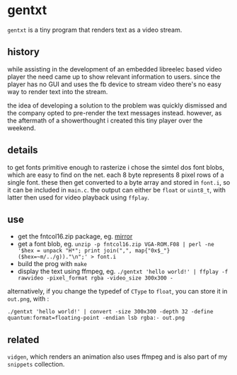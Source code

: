 # gentxt

`gentxt` is a tiny program that renders text as a video stream.

## history

while assisting in the development of an embedded libreelec based video player the need came up to show relevant information to users. since the player has no GUI and uses the fb device to stream video there's no easy way to render text into the stream.

the idea of developing a solution to the problem was quickly dismissed and the company opted to pre-render the text messages instead. however, as the aftermath of a showerthought i created this tiny player over the weekend.

## details

to get fonts primitive enough to rasterize i chose the simtel dos font blobs, which are easy to find on the net. each 8 byte represents 8 pixel rows of a single font. these then get converted to a byte array and stored in `font.i`, so it can be included in `main.c`. the output can either be `float` or `uint8_t`, with latter then used for video playback using `ffplay`.

## use

* get the fntcol16.zip package, eg. [mirror](https://ftp.sunet.se/mirror/archive/ftp.sunet.se/pub/simtelnet/msdos/screen/fntcol16.zip)
* get a font blob, eg. `unzip -p fntcol16.zip VGA-ROM.F08 | perl -ne '$hex = unpack "H*"; print join(",", map{"0x$_"} ($hex=~m/../g))."\n";' > font.i`
* build the prog with `make`
* display the text using ffmpeg, eg. `./gentxt 'hello world!' | ffplay -f rawvideo -pixel_format rgba -video_size 300x300 -`

alternatively, if you change the typedef of `CType` to `float`, you can store it in `out.png`, with :

`./gentxt 'hello world!' | convert -size 300x300 -depth 32 -define quantum:format=floating-point -endian lsb rgba:- out.png`

## related

`vidgen`, which renders an animation also uses ffmpeg and is also part of my `snippets` collection.
